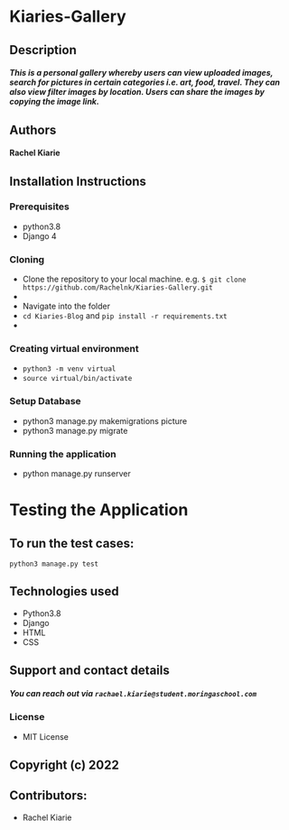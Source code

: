 # Kiaries-Gallery

## Description
##### This is a personal gallery whereby users can view uploaded images, search for pictures in certain categories i.e. art, food, travel. They can also view filter images by location. Users can share the images by copying the image link.

## Authors
#### Rachel Kiarie



## Installation Instructions
### Prerequisites
* python3.8
* Django 4

### Cloning

* Clone the repository to your local machine. e.g. 
`$ git clone https://github.com/Rachelnk/Kiaries-Gallery.git`
*
* Navigate into the folder
* `cd Kiaries-Blog` and `pip install -r requirements.txt`
* 
### Creating virtual environment
* `python3 -m venv virtual`
* `source virtual/bin/activate`

### Setup Database
* python3 manage.py makemigrations picture
* python3 manage.py migrate

### Running the application
* python manage.py runserver

# Testing the Application
## To run the test cases:
`python3 manage.py test`


## Technologies used
* Python3.8
* Django
* HTML
* CSS

## Support and contact details
##### You can reach out via `rachael.kiarie@student.moringaschool.com` 
 ### License
 * MIT License
 ## Copyright (c) 2022
 
 ## Contributors:
 * Rachel Kiarie
